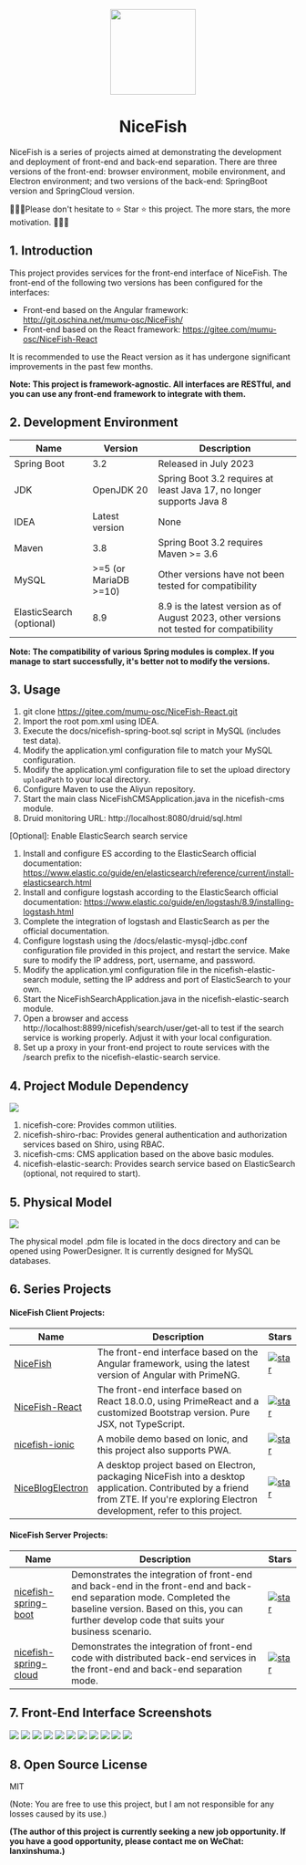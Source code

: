 <p align="center">
    <img width="150" src="https://gitee.com/mumu-osc/nicefish-spring-boot/raw/master/docs/imgs/nice-fish.png">
</p>

<h1 align="center">NiceFish</h1>

<p align="left">
NiceFish is a series of projects aimed at demonstrating the development and deployment of front-end and back-end separation. There are three versions of the front-end: browser environment, mobile environment, and Electron environment; and two versions of the back-end: SpringBoot version and SpringCloud version.
</p>

<p>
🚀🚀🚀Please don't hesitate to ⭐️ Star ⭐️ this project. The more stars, the more motivation. 🚀🚀🚀
</p>

## 1. Introduction

This project provides services for the front-end interface of NiceFish. The front-end of the following two versions has been configured for the interfaces:

- Front-end based on the Angular framework: http://git.oschina.net/mumu-osc/NiceFish/
- Front-end based on the React framework: https://gitee.com/mumu-osc/NiceFish-React

It is recommended to use the React version as it has undergone significant improvements in the past few months.

**Note: This project is framework-agnostic. All interfaces are RESTful, and you can use any front-end framework to integrate with them.**

## 2. Development Environment

| Name | Version | Description |
| --- | --- | --- |
| Spring Boot | 3.2 | Released in July 2023 |
| JDK | OpenJDK 20 | Spring Boot 3.2 requires at least Java 17, no longer supports Java 8 |
| IDEA | Latest version | None |
| Maven | 3.8 | Spring Boot 3.2 requires Maven >= 3.6 |
| MySQL | >=5 (or MariaDB >=10) | Other versions have not been tested for compatibility |
| ElasticSearch (optional) | 8.9 | 8.9 is the latest version as of August 2023, other versions not tested for compatibility |

**Note: The compatibility of various Spring modules is complex. If you manage to start successfully, it's better not to modify the versions.**

## 3. Usage

1. git clone https://gitee.com/mumu-osc/NiceFish-React.git
2. Import the root pom.xml using IDEA.
3. Execute the docs/nicefish-spring-boot.sql script in MySQL (includes test data).
4. Modify the application.yml configuration file to match your MySQL configuration.
5. Modify the application.yml configuration file to set the upload directory `uploadPath` to your local directory.
6. Configure Maven to use the Aliyun repository.
7. Start the main class NiceFishCMSApplication.java in the nicefish-cms module.
8. Druid monitoring URL: http://localhost:8080/druid/sql.html

[Optional]: Enable ElasticSearch search service

1. Install and configure ES according to the ElasticSearch official documentation: https://www.elastic.co/guide/en/elasticsearch/reference/current/install-elasticsearch.html
2. Install and configure logstash according to the ElasticSearch official documentation: https://www.elastic.co/guide/en/logstash/8.9/installing-logstash.html
3. Complete the integration of logstash and ElasticSearch as per the official documentation.
4. Configure logstash using the /docs/elastic-mysql-jdbc.conf configuration file provided in this project, and restart the service. Make sure to modify the IP address, port, username, and password.
5. Modify the application.yml configuration file in the nicefish-elastic-search module, setting the IP address and port of ElasticSearch to your own.
6. Start the NiceFishSearchApplication.java in the nicefish-elastic-search module.
7. Open a browser and access http://localhost:8899/nicefish/search/user/get-all to test if the search service is working properly. Adjust it with your local configuration.
8. Set up a proxy in your front-end project to route services with the /search prefix to the nicefish-elastic-search service.

## 4. Project Module Dependency

<img src="https://gitee.com/mumu-osc/nicefish-spring-boot/raw/master/docs/imgs/maven-modules.png">

1. nicefish-core: Provides common utilities.
1. nicefish-shiro-rbac: Provides general authentication and authorization services based on Shiro, using RBAC.
1. nicefish-cms: CMS application based on the above basic modules.
1. nicefish-elastic-search: Provides search service based on ElasticSearch (optional, not required to start).

## 5. Physical Model

<img src="https://gitee.com/mumu-osc/nicefish-spring-boot/raw/master/docs/imgs/pdm.png">

The physical model .pdm file is located in the docs directory and can be opened using PowerDesigner. It is currently designed for MySQL databases.

## 6. Series Projects

<h4>NiceFish Client Projects:</h4>

| Name | Description | Stars |
| --- | --- | --- |
| [NiceFish](http://git.oschina.net/mumu-osc/NiceFish/) | The front-end interface based on the Angular framework, using the latest version of Angular with PrimeNG. | <a href='https://gitee.com/mumu-osc/NiceFish/stargazers'><img src='https://gitee.com/mumu-osc/NiceFish/badge/star.svg?theme=gvp' alt='star'></img></a> |
| [NiceFish-React](https://gitee.com/mumu-osc/NiceFish-React) | The front-end interface based on React 18.0.0, using PrimeReact and a customized Bootstrap version. Pure JSX, not TypeScript. | <a href='https://gitee.com/mumu-osc/NiceFish-React/stargazers'><img src='https://gitee.com/mumu-osc/NiceFish-React/badge/star.svg?theme=dark' alt='star'></img></a> |
| [nicefish-ionic](http://git.oschina.net/mumu-osc/nicefish-ionic) | A mobile demo based on Ionic, and this project also supports PWA. | <a href='https://gitee.com/mumu-osc/nicefish-ionic/stargazers'><img src='https://gitee.com/mumu-osc/nicefish-ionic/badge/star.svg?theme=dark' alt='star'></img></a> |
| [NiceBlogElectron](https://gitee.com/mumu-osc/NiceBlogElectron) | A desktop project based on Electron, packaging NiceFish into a desktop application. Contributed by a friend from ZTE. If you're exploring Electron development, refer to this project. | <a href='https://gitee.com/mumu-osc/NiceBlogElectron/stargazers'><img src='https://gitee.com/mumu-osc/NiceBlogElectron/badge/star.svg?theme=dark' alt='star'></img></a> |

<h4>NiceFish Server Projects:</h4>

| Name | Description | Stars |
| --- | --- | --- |
| [nicefish-spring-boot](https://gitee.com/mumu-osc/nicefish-spring-boot) | Demonstrates the integration of front-end and back-end in the front-end and back-end separation mode. Completed the baseline version. Based on this, you can further develop code that suits your business scenario. | <a href='https://gitee.com/mumu-osc/nicefish-spring-boot/stargazers'><img src='https://gitee.com/mumu-osc/nicefish-spring-boot/badge/star.svg?theme=dark' alt='star'></img></a> |
| [nicefish-spring-cloud](https://gitee.com/mumu-osc/nicefish-spring-cloud) | Demonstrates the integration of front-end code with distributed back-end services in the front-end and back-end separation mode. | <a href='https://gitee.com/mumu-osc/nicefish-spring-cloud/stargazers'><img src='https://gitee.com/mumu-osc/nicefish-spring-cloud/badge/star.svg?theme=dark' alt='star'></img></a> |

## 7. Front-End Interface Screenshots

<img src="https://gitee.com/mumu-osc/NiceFish-React/raw/master/src/assets/images/1.png">

<img src="https://gitee.com/mumu-osc/NiceFish-React/raw/master/src/assets/images/2.png">

<img src="https://gitee.com/mumu-osc/NiceFish-React/raw/master/src/assets/images/3.png">

<img src="https://gitee.com/mumu-osc/NiceFish-React/raw/master/src/assets/images/4.png">

<img src="https://gitee.com/mumu-osc/NiceFish-React/raw/master/src/assets/images/5.png">

<img src="https://gitee.com/mumu-osc/NiceFish-React/raw/master/src/assets/images/6.png">

<img src="https://gitee.com/mumu-osc/NiceFish-React/raw/master/src/assets/images/7.png">

<img src="https://gitee.com/mumu-osc/NiceFish-React/raw/master/src/assets/images/8.png">

<img src="https://gitee.com/mumu-osc/NiceFish-React/raw/master/src/assets/images/9.png">

<img src="https://gitee.com/mumu-osc/NiceFish-React/raw/master/src/assets/images/11.png">

<img src="https://gitee.com/mumu-osc/NiceFish-React/raw/master/src/assets/images/12.png">

## 8. Open Source License

MIT

(Note: You are free to use this project, but I am not responsible for any losses caused by its use.)

**(The author of this project is currently seeking a new job opportunity. If you have a good opportunity, please contact me on WeChat: lanxinshuma.)**
